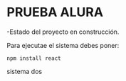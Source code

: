 <h1>PRUEBA ALURA</h1>

-Estado del proyecto en construcción.

Para ejecutae el sistema debes poner:

```npm install react```

sistema dos 
